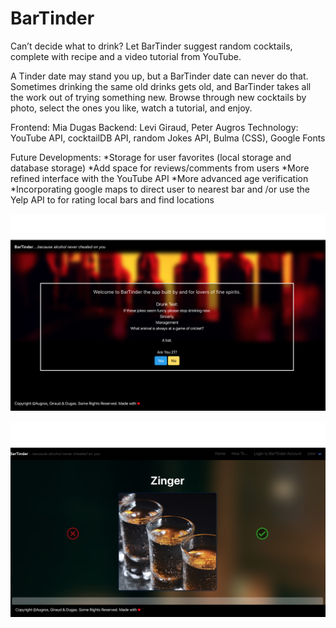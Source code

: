 # BarTinder

Can’t decide what to drink? Let BarTinder suggest random cocktails, complete with recipe and a video tutorial from YouTube.

A Tinder date may stand you up, but a BarTinder date can never do that. 
Sometimes drinking the same old drinks gets old, and BarTinder takes all the work out of trying something new. Browse through new cocktails by photo, select the ones you like, watch a tutorial, and enjoy.

Frontend: Mia Dugas
Backend: Levi Giraud, Peter Augros
Technology: 
YouTube API, cocktailDB API, random Jokes API, Bulma (CSS), Google Fonts

Future Developments:
*Storage for user favorites (local storage and database storage)
*Add space for reviews/comments from users
*More refined interface with the YouTube API
*More advanced age verification
*Incorporating google maps to direct user to nearest bar and /or use the Yelp API to for rating local bars and find locations

![Image of BarTinder](https://github.com/miadugas/BarTinder/blob/master/assets/BT-1.png)


![Image of BarTinder](https://github.com/miadugas/BarTinder/blob/master/assets/BT-2.png)

